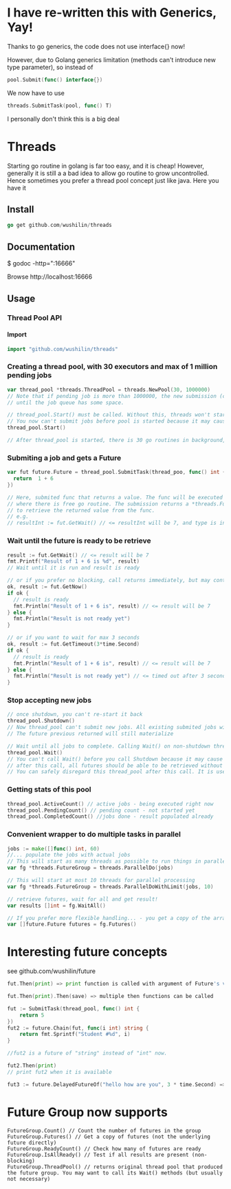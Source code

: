 # I have re-written this with Generics, Yay!
Thanks to go generics, the code does not use interface{} now!

However, due to Golang generics limitation (methods can't introduce new type parameter), so instead of 
```go
pool.Submit(func() interface{})
```
We now have to use 
```go
threads.SubmitTask(pool, func() T)
```

I personally don't think this is a big deal


# Threads

Starting go routine in golang is far too easy, and it is cheap! However, generally it is still a a bad
idea to allow go routine to grow uncontrolled. Hence sometimes you prefer a thread pool concept just like
java. Here you have it

## Install
```go
go get github.com/wushilin/threads
```

## Documentation
$ godoc -http=":16666"

Browse http://localhost:16666

## Usage

### Thread Pool API

#### Import

```go
import "github.com/wushilin/threads"
```

### Creating a thread pool, with 30 executors and max of 1 million pending jobs
```go
var thread_pool *threads.ThreadPool = threads.NewPool(30, 1000000)
// Note that if pending job is more than 1000000, the new submission (call to Submit) will be blocked
// until the job queue has some space.

// thread_pool.Start() must be called. Without this, threads won't start processing jobs
// You now can't submit jobs before pool is started because it may cause dead lock if the buffer is not enough.
thread_pool.Start()

// After thread_pool is started, there is 30 go routines in background, processing jobs


``` 

### Submiting a job and gets a Future
```go
var fut future.Future = thread_pool.SubmitTask(thread_poo, func() int {
  return  1 + 6
})

// Here, submited func that returns a value. The func will be executed by a backend processor
// where there is free go routine. The submission returns a *threads.Future, which can be used
// to retrieve the returned value from the func. 
// e.g. 
// resultInt := fut.GetWait() // <= resultInt will be 7, and type is int. Thanks to genercs in go
```

### Wait until the future is ready to be retrieve
```go
result := fut.GetWait() // <= result will be 7
fmt.Printf("Result of 1 + 6 is %d", result)
// Wait until it is run and result is ready

// or if you prefer no blocking, call returns immediately, but may contain no result
ok, result := fut.GetNow()
if ok {
  // result is ready
  fmt.Println("Result of 1 + 6 is", result) // <= result will be 7
} else {
  fmt.Println("Result is not ready yet")
}

// or if you want to wait for max 3 seconds
ok, result := fut.GetTimeout(3*time.Second)
if ok {
  // result is ready
  fmt.Println("Result of 1 + 6 is", result) // <= result will be 7
} else {
  fmt.Println("Result is not ready yet") // <= timed out after 3 seconds
}
```
### Stop accepting new jobs
```go
// once shutdown, you can't re-start it back
thread_pool.Shutdown()
// Now thread_pool can't submit new jobs. All existing submited jobs will be still processed
// The future previous returned will still materialize

// Wait until all jobs to complete. Calling Wait() on non-shutdown thread pool will be blocked forever
thread_pool.Wait() 
// You can't call Wait() before you call Shutdown because it may cause dead lock
// after this call, all futures should be able to be retrieved without delay
// You can safely disregard this thread_pool after this call. It is useless anyway
```

### Getting stats of this pool
```go
thread_pool.ActiveCount() // active jobs - being executed right now
thread_pool.PendingCount() // pending count - not started yet
thread_pool.CompletedCount() //jobs done - result populated already
```

### Convenient wrapper to do multiple tasks in parallel
```go
jobs := make([]func() int, 60)
//... populate the jobs with actual jobs
// This will start as many threads as possible to run things in parallel
var fg *threads.FutureGroup = threads.ParallelDo(jobs)

// This will start at most 10 threads for parallel processing
var fg *threads.FutureGroup = threads.ParallelDoWithLimit(jobs, 10)

// retrieve futures, wait for all and get result!
var results []int = fg.WaitAll()

// If you prefer more flexible handling... - you get a copy of the array
var []future.Future futures = fg.Futures()

```

# Interesting future concepts
see github.com/wushilin/future
```go
fut.Then(print) => print function is called with argument of Future's value, when value become available

fut.Then(print).Then(save) => multiple then functions can be called

fut := SubmitTask(thread_pool, func() int {
	return 5
})
fut2 := future.Chain(fut, func(i int) string {
	return fmt.Sprintf("Student #%d", i)
}

//fut2 is a future of "string" instead of "int" now. 

fut2.Then(print)
// print fut2 when it is available

fut3 := future.DelayedFutureOf("hello how are you", 3 * time.Second) => fut3 is available after 3 seconds
```

# Future Group now supports
```
FutureGroup.Count() // Count the number of futures in the group
FutureGroup.Futures() // Get a copy of futures (not the underlying future directly)
FutureGroup.ReadyCount() // Check how many of futures are ready
FutureGroup.IsAllReady() // Test if all results are present (non-blocking)
FutureGroup.ThreadPool() // returns original thread pool that produced the future group. You may want to call its Wait() methods (but usually not necessary)
```

